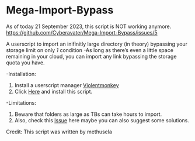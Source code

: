 # Mega-Import-Bypass

As of today 21 September 2023, this script is NOT working anymore. https://github.com/Cyberavater/Mega-Import-Bypass/issues/5

A userscript to import an inifinitly large directory (in theory) bypassing your storage limit on only *1* condition
-As long as there’s even a little space remaining in your cloud, you can import any link bypassing the storage quota you have.

-Installation:
1. Install a userscript manager <a href="https://chrome.google.com/webstore/detail/violentmonkey/jinjaccalgkegednnccohejagnlnfdag">Violentmonkey</a>
2. Click <a href="https://github.com/Cyberavater/Mega-Import-Bypass/raw/main/script.user.js">Here</a> and install this script.

-Limitations:
1. Beware that folders as large as TBs can take hours to import.
2. Also, check this <a href="https://github.com/Cyberavater/Mega-Import-Bypass/issues/2#issuecomment-1722225155">Issue</a> here maybe you can also suggest some solutions.

Credit:
This script was written by methusela
